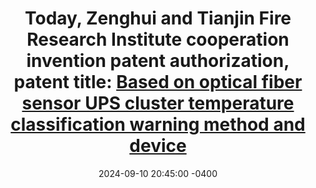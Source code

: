 ---
title: "Today, Zenghui and Tianjin Fire Research Institute cooperation invention patent authorization, patent title: [Based on optical fiber sensor UPS cluster temperature classification warning method and device](https://www.patentguru.com/cn/CN118297006A)"
date: 2024-09-10 20:45:00 -0400
---